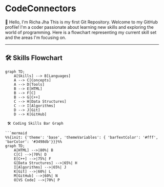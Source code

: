 # CodeConnectors
👋 Hello, I'm Richa Jha
This is my first Git Repository.
Welcome to my GitHub profile! I'm a coder passionate about learning new skills and exploring the world of programming. Here is a flowchart representing my current skill set and the areas I'm focusing on.

---

## 🛠️ Skills Flowchart

```mermaid
graph TD;
    A[Skills] --> B[Languages]
    A --> C[Concepts]
    A --> D[Tools]
    B --> E[HTML]
    B --> F[C]
    B --> G[C++]
    C --> H[Data Structures]
    C --> I[Algorithms]
    D --> J[Git]
    D --> K[GitHub]
    
 🛠️ Coding Skills Bar Graph

```mermaid
%%{init: {'theme': 'base', 'themeVariables': { 'barTextColor': '#fff', 'barColor': '#3498db'}}}%%
graph TD;
    A[HTML] -->|80%| B
    C[C] -->|70%| D
    E[C++] -->|75%| F
    G[Data Structures] -->|65%| H
    I[Algorithms] -->|65%| J
    K[Git] -->|60%| L
    M[GitHub] -->|60%| N
    O[VS Code] -->|70%| P



